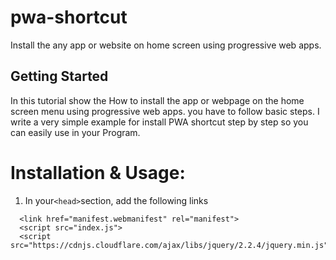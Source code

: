 # pwa-shortcut
Install the any app or website on home screen using progressive web apps.
<h2>Getting Started</h2>
<p>In this tutorial show the How to install the app or webpage on the home screen menu using progressive web apps. you have to follow basic steps. I write a very simple example for install PWA shortcut step by step so you can easily use in your Program.
</p>
<h1>Installation & Usage:</h1>
<ol><li>In your<code>&lt;head&gt;</code>section, add the following links</li></ol>
<pre><code>  &lt;link href="manifest.webmanifest" rel="manifest"&gt;</code>
<code>  &lt;script src="index.js"&gt;</code>
<code>  &lt;script src="https://cdnjs.cloudflare.com/ajax/libs/jquery/2.2.4/jquery.min.js"&gt;</code></pre>

